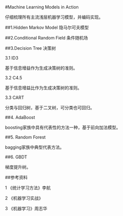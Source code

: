 #Machine Learning Models in Action

仔细梳理所有主流浅层机器学习模型，并编码实现。

##1.Hidden Markov Model 隐马尔可夫模型



##2.Conditional Random Field 条件随机场



##3.Decision Tree 决策树

3.1 ID3

基于信息增益作为生成决策树的准则。

3.2 C4.5

基于信息增益比作为生成决策树的准则。

3.3 CART

分类与回归树，基于二叉树，可分类也可回归。

##4. AdaBoost

boosting家族中具有代表性的方法一种，基于前向加法模型。

##5. Random Forest

bagging家族中典型代表方法。

##6. GBDT

梯度提升树。


##参考资料

1 《统计学习方法》李航

2 《机器学习实战》

3 《机器学习》周志华

